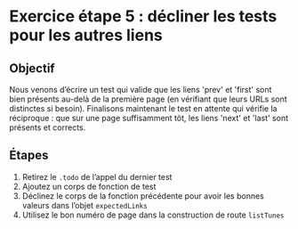 # Exercice étape 5 : décliner les tests pour les autres liens

## Objectif

Nous venons d’écrire un test qui valide que les liens 'prev' et 'first' sont
bien présents au-delà de la première page (en vérifiant que leurs URLs sont
distinctes si besoin).  Finalisons maintenant le test en attente qui vérifie la
réciproque : que sur une page suffisamment tôt, les liens 'next' et 'last' sont
présents et corrects.

## Étapes

1. Retirez le `.todo` de l’appel du dernier test
2. Ajoutez un corps de fonction de test
3. Déclinez le corps de la fonction précédente pour avoir les bonnes valeurs
   dans l’objet `expectedLinks`
4. Utilisez le bon numéro de page dans la construction de route `listTunes`
